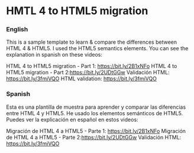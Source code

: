 # HMTL 4 to HTML5 migration

### English

This is a sample template to learn & compare the differences between HTML 4 & HTML5.
I used the HTML5 semantics elements.
You can see the explanation in spanish on these videos:

HTML 4 to HTML5 migration - Part 1: https://bit.ly/2B1xNFo
HTML 4 to HTML5 migration - Part 2:https://bit.ly/2UDtGGw
Validación HTML: https://bit.ly/3fmiVQO
HTML validation: https://bit.ly/3fmiVQO


### Spanish

Esta es una plantilla de muestra para aprender y comparar las diferencias entre HTML 4 y HTML5. 
He usado los elementos semánticos de HTML5. 
Puedes ver la explicación en español en estos videos:

Migración de HTML 4 a HTML5 - Parte 1: https://bit.ly/2B1xNFo
Migración de HTML 4 a HTML5 - Parte 2:https://bit.ly/2UDtGGw
Validación HTML: https://bit.ly/3fmiVQO
